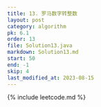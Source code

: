 ```yaml
---
title: 13. 罗马数字转整数
layout: post
category: algorithm
pk: 6.1
order: 13
file: Solution13.java
markdown: Solution13.md
start: 50
end: -1
skip: 4
last_modified_at: 2023-08-15
---
```


{% include leetcode.md %}